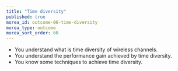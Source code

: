 ```yaml
---
title: "Time diversity"
published: true
morea_id: outcome-06-time-diversity
morea_type: outcome
morea_sort_order: 60
---
```


  * You understand what is time diversity of wireless channels.
  * You understand the performance gain achieved by time diversity.
  * You know some techniques to achieve time diversity.
